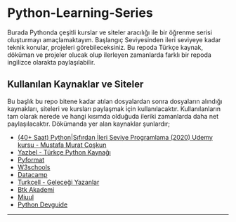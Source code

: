 # Python-Learning-Series

Burada Pythonda çeşitli kurslar ve siteler aracılığı ile bir öğrenme serisi oluşturmayı amaçlamaktayım. Başlangıç Seviyesinden ileri seviyeye kadar teknik konular, projeleri görebileceksiniz. Bu repoda Türkçe kaynak, döküman ve projeler olucak olup ilerleyen zamanlarda farklı bir repoda ingilizce olarakta paylaşılabilir.

## Kullanılan Kaynaklar ve Siteler

Bu başlık bu repo bitene kadar atılan dosyalardan sonra dosyaların alındığı kaynakları, siteleri ve kursları paylaşmak için kullanılacaktır. Kullanılanların tam olarak nerede ve hangi kısımda olduğuda ileriki zamanlarda daha net paylaşılacaktır. Dökümanda yer alan kaynaklar şunlardır;

- [(40+ Saat) Python|Sıfırdan İleri Seviye Programlama (2020) Udemy kursu - Mustafa Murat Coşkun](https://www.udemy.com/course/sifirdan-ileri-seviyeye-python/)
- [Yazbel - Türkçe Python Kaynağı](https://python-istihza.yazbel.com/)
- [Pyformat](https://pyformat.info/)
- [W3schools](https://www.w3schools.com/python/default.asp)
- [Datacamp](https://datacamp.com/)
- [Turkcell - Geleceği Yazanlar](https://gelecegiyazanlar.turkcell.com.tr/)
- [Btk Akademi](https://www.btkakademi.gov.tr/)
- [Miuul](https://learning.miuul.com/courses/take/python-programming-for-data-science)
- [Python Devguide](https://devguide.python.org/)
----------------------------------------------------------------------------------------------------------
